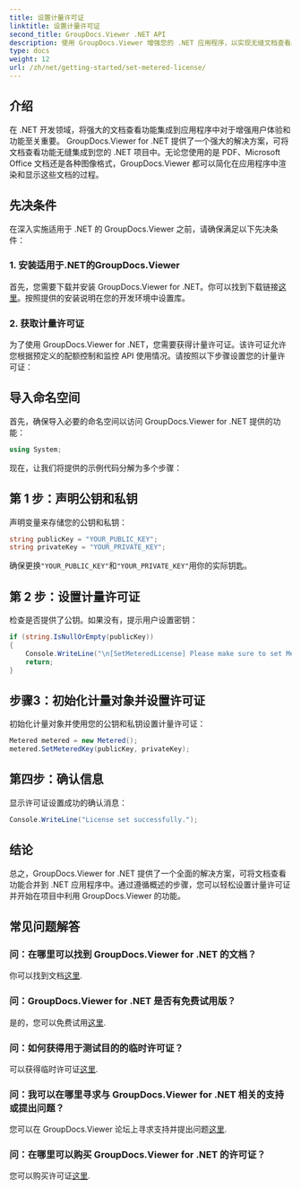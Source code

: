 ```yaml
---
title: 设置计量许可证
linktitle: 设置计量许可证
second_title: GroupDocs.Viewer .NET API
description: 使用 GroupDocs.Viewer 增强您的 .NET 应用程序，以实现无缝文档查看。轻松将文档渲染功能集成到您的项目中。
type: docs
weight: 12
url: /zh/net/getting-started/set-metered-license/
---
```

## 介绍
在 .NET 开发领域，将强大的文档查看功能集成到应用程序中对于增强用户体验和功能至关重要。 GroupDocs.Viewer for .NET 提供了一个强大的解决方案，可将文档查看功能无缝集成到您的 .NET 项目中。无论您使用的是 PDF、Microsoft Office 文档还是各种图像格式，GroupDocs.Viewer 都可以简化在应用程序中渲染和显示这些文档的过程。
## 先决条件
在深入实施适用于 .NET 的 GroupDocs.Viewer 之前，请确保满足以下先决条件：
### 1. 安装适用于.NET的GroupDocs.Viewer
首先，您需要下载并安装 GroupDocs.Viewer for .NET。你可以找到下载链接[这里](https://releases.groupdocs.com/viewer/net/)。按照提供的安装说明在您的开发环境中设置库。
### 2. 获取计量许可证
为了使用 GroupDocs.Viewer for .NET，您需要获得计量许可证。该许可证允许您根据预定义的配额控制和监控 API 使用情况。请按照以下步骤设置您的计量许可证：

## 导入命名空间
首先，确保导入必要的命名空间以访问 GroupDocs.Viewer for .NET 提供的功能：
```csharp
using System;
```

现在，让我们将提供的示例代码分解为多个步骤：
## 第 1 步：声明公钥和私钥
声明变量来存储您的公钥和私钥：
```csharp
string publicKey = "YOUR_PUBLIC_KEY";
string privateKey = "YOUR_PRIVATE_KEY";
```
确保更换`"YOUR_PUBLIC_KEY"`和`"YOUR_PRIVATE_KEY"`用你的实际钥匙。
## 第 2 步：设置计量许可证
检查是否提供了公钥。如果没有，提示用户设置密钥：
```csharp
if (string.IsNullOrEmpty(publicKey))
{
    Console.WriteLine("\n[SetMeteredLicense] Please make sure to set Metered keys. Learn more at https://buy.groupdocs.com/faqs/licensing/metered。”）；
    return;
}
```
## 步骤3：初始化计量对象并设置许可证
初始化计量对象并使用您的公钥和私钥设置计量许可证：
```csharp
Metered metered = new Metered();
metered.SetMeteredKey(publicKey, privateKey);
```
## 第四步：确认信息
显示许可证设置成功的确认消息：
```csharp
Console.WriteLine("License set successfully.");
```

## 结论
总之，GroupDocs.Viewer for .NET 提供了一个全面的解决方案，可将文档查看功能合并到 .NET 应用程序中。通过遵循概述的步骤，您可以轻松设置计量许可证并开始在项目中利用 GroupDocs.Viewer 的功能。
## 常见问题解答
### 问：在哪里可以找到 GroupDocs.Viewer for .NET 的文档？
你可以找到文档[这里](https://reference.groupdocs.com/viewer/net/).
### 问：GroupDocs.Viewer for .NET 是否有免费试用版？
是的，您可以免费试用[这里](https://releases.groupdocs.com/).
### 问：如何获得用于测试目的的临时许可证？
可以获得临时许可证[这里](https://purchase.groupdocs.com/temporary-license/).
### 问：我可以在哪里寻求与 GroupDocs.Viewer for .NET 相关的支持或提出问题？
您可以在 GroupDocs.Viewer 论坛上寻求支持并提出问题[这里](https://forum.groupdocs.com/c/viewer/9).
### 问：在哪里可以购买 GroupDocs.Viewer for .NET 的许可证？
您可以购买许可证[这里](https://purchase.groupdocs.com/buy).